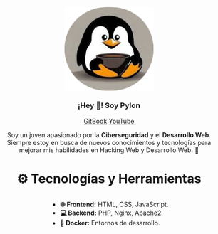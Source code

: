 <p align="center" width="300">
   <img align="center" width="200" src="avatar.png" />
   <h3 align="center">¡Hey 👋! Soy Pylon </h3>
</p>

<p align="center">
   <a href="https://pylonet.gitbook.io" target="blank">GitBook</a>
    <a href="https://www.youtube.com/@Pylonet" target="blank">YouTube</a>
</p>

<p align="center">
Soy un joven apasionado por la <a style="font-weight: bold;">Ciberseguridad</a> y el <a style="font-weight: bold;">Desarrollo Web</a>. Siempre estoy en busca de nuevos conocimientos y tecnologías para mejorar mis habilidades en Hacking Web y Desarrollo Web. 🚀
</p>

<div align="center">
    <h1>⚙️ Tecnologías y Herramientas</h1>
    <ul style="display: inline-block; text-align: left;">
        <li><a style="font-weight: bold;">🌐 Frontend:</a> HTML, CSS, JavaScript.</li>
        <li><a style="font-weight: bold;">💻 Backend:</a> PHP, Nginx, Apache2.</li>
        <li><a style="font-weight: bold;">🐳 Docker:</a> Entornos de desarrollo.</li>
    </ul>
</div>
